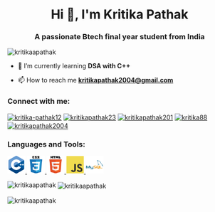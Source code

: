 <h1 align="center">Hi 👋, I'm Kritika Pathak</h1>
<h3 align="center">A passionate Btech final year student from India</h3>

<p align="left"> <img src="https://komarev.com/ghpvc/?username=kritikaapathak&label=Profile%20views&color=0e75b6&style=flat" alt="kritikaapathak" /> </p>

- 🌱 I’m currently learning **DSA with C++**

- 📫 How to reach me **kritikapathak2004@gmail.com**

<h3 align="left">Connect with me:</h3>
<p align="left">
<a href="https://linkedin.com/in/kritika-pathak12" target="blank"><img align="center" src="https://raw.githubusercontent.com/rahuldkjain/github-profile-readme-generator/master/src/images/icons/Social/linked-in-alt.svg" alt="kritika-pathak12" height="30" width="40" /></a>
<a href="https://www.youtube.com/c/kritikapathak23" target="blank"><img align="center" src="https://raw.githubusercontent.com/rahuldkjain/github-profile-readme-generator/master/src/images/icons/Social/youtube.svg" alt="kritikapathak23" height="30" width="40" /></a>
<a href="https://www.hackerrank.com/kritikapathak201" target="blank"><img align="center" src="https://raw.githubusercontent.com/rahuldkjain/github-profile-readme-generator/master/src/images/icons/Social/hackerrank.svg" alt="kritikapathak201" height="30" width="40" /></a>
<a href="https://www.leetcode.com/kritika88" target="blank"><img align="center" src="https://raw.githubusercontent.com/rahuldkjain/github-profile-readme-generator/master/src/images/icons/Social/leet-code.svg" alt="kritika88" height="30" width="40" /></a>
<a href="https://auth.geeksforgeeks.org/user/kritikapathak2004" target="blank"><img align="center" src="https://raw.githubusercontent.com/rahuldkjain/github-profile-readme-generator/master/src/images/icons/Social/geeks-for-geeks.svg" alt="kritikapathak2004" height="30" width="40" /></a>
</p>

<h3 align="left">Languages and Tools:</h3>
<p align="left"> <a href="https://www.w3schools.com/cpp/" target="_blank" rel="noreferrer"> <img src="https://raw.githubusercontent.com/devicons/devicon/master/icons/cplusplus/cplusplus-original.svg" alt="cplusplus" width="40" height="40"/> </a> <a href="https://www.w3schools.com/css/" target="_blank" rel="noreferrer"> <img src="https://raw.githubusercontent.com/devicons/devicon/master/icons/css3/css3-original-wordmark.svg" alt="css3" width="40" height="40"/> </a> <a href="https://www.w3.org/html/" target="_blank" rel="noreferrer"> <img src="https://raw.githubusercontent.com/devicons/devicon/master/icons/html5/html5-original-wordmark.svg" alt="html5" width="40" height="40"/> </a> <a href="https://developer.mozilla.org/en-US/docs/Web/JavaScript" target="_blank" rel="noreferrer"> <img src="https://raw.githubusercontent.com/devicons/devicon/master/icons/javascript/javascript-original.svg" alt="javascript" width="40" height="40"/> </a> <a href="https://www.mysql.com/" target="_blank" rel="noreferrer"> <img src="https://raw.githubusercontent.com/devicons/devicon/master/icons/mysql/mysql-original-wordmark.svg" alt="mysql" width="40" height="40"/> </a> </p>

<p><img align="left" src="https://github-readme-stats.vercel.app/api/top-langs?username=kritikaapathak&show_icons=true&locale=en&layout=compact" alt="kritikaapathak" /></p>

<p>&nbsp;<img align="center" src="https://github-readme-stats.vercel.app/api?username=kritikaapathak&show_icons=true&locale=en" alt="kritikaapathak" /></p>

<p><img align="center" src="https://github-readme-streak-stats.herokuapp.com/?user=kritikaapathak&" alt="kritikaapathak" /></p>

